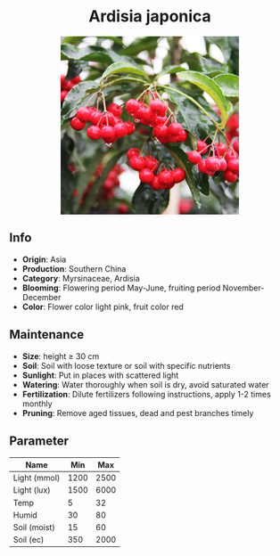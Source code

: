 <h1 align='center'>Ardisia japonica</h1>
<p align="center">
    <img 
        align='center'
        width='320'
        src="../images/ardisia japonica.png" 
        alt='Ardisia japonica' />
</p>

## Info

 - **Origin**: Asia
 - **Production**: Southern China
 - **Category**: Myrsinaceae, Ardisia
 - **Blooming**: Flowering period May-June, fruiting period November-December
 - **Color**: Flower color light pink, fruit color red

## Maintenance

 - **Size**: height ≥ 30 cm
 - **Soil**: Soil with loose texture or soil with specific nutrients
 - **Sunlight**: Put in places with scattered light
 - **Watering**: Water thoroughly when soil is dry, avoid saturated water
 - **Fertilization**: Dilute fertilizers following instructions, apply 1-2 times monthly
 - **Pruning**: Remove aged tissues, dead and pest branches timely

## Parameter

| Name         | Min  | Max   |
|--------------|------|-------|
| Light (mmol) | 1200 | 2500  |
| Light (lux)  | 1500 | 6000 |
| Temp         | 5    | 32    |
| Humid        | 30   | 80    |
| Soil (moist) | 15   | 60    |
| Soil (ec)    | 350  | 2000  |
